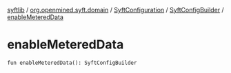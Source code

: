 [syftlib](../../../index.md) / [org.openmined.syft.domain](../../index.md) / [SyftConfiguration](../index.md) / [SyftConfigBuilder](index.md) / [enableMeteredData](./enable-metered-data.md)

# enableMeteredData

`fun enableMeteredData(): SyftConfigBuilder`